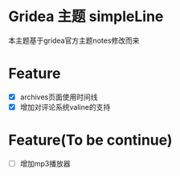 # Gridea 主题 simpleLine
本主题基于gridea官方主题notes修改而来

# Feature
- [x] archives页面使用时间线
- [x] 增加对评论系统valine的支持

# Feature(To be continue)
- [ ] 增加mp3播放器